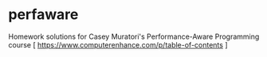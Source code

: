 # perfaware
Homework solutions for Casey Muratori's Performance-Aware Programming course [ https://www.computerenhance.com/p/table-of-contents ]
